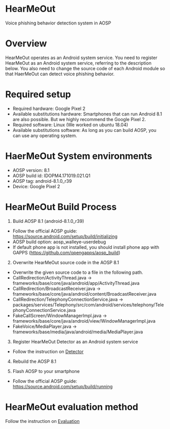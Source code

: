 # HearMeOut
Voice phishing behavior detection system in AOSP

# Overview
HearMeOut operates as an Android system service. You need to register HearMeOut as an Android system service, referring to the description below. You also need to change the source code of each Android module so that HaerMeOut can detect voice phishing behavior.

# Required setup
 - Required hardware: Google Pixel 2
 - Available substitutions hardware: Smartphones that can run Android 8.1 are also possible. But we highly recommend the Google Pixel 2.
 - Required software: Linux (We worked on ubuntu 18.04)
 - Available substitutions software: As long as you can build AOSP, you can use any operating system.

# HaerMeOut System environments
 - AOSP version: 8.1
 - AOSP build id: IDOPM4.171019.021.Q1  
 - AOSP tag: android-8.1.0_r39  
 - Device: Google Pixel 2

# HearMeOut Build Process
1. Build AOSP 8.1 (android-8.1.0_r39)
- Follow the official AOSP guide: https://source.android.com/setup/build/initializing
- AOSP build option: aosp_walleye-userdebug
- If default phone app is not installed, you should install phone app with GAPPS (https://github.com/opengapps/aosp_build)

2. Overwrite HearMeOut source code in the AOSP 8.1
- Overwrite the given source code to a file in the following path.
- CallRedirection/ActivityThread.java -> frameworks/base/core/java/android/app/ActivityThread.java
- CallRedirection/BroadcastReceiver.java -> frameworks/base/core/java/android/content/BroadcastReceiver.java
- CallRedirection/TelephonyConnectionService.java -> packages/services/Telephony/src/com/android/services/telephony/TelephonyConnectionService.java
- FakeCallScreen/WindowManagerImpl.java -> frameworks/base/core/java/android/view/WindowManagerImpl.java
- FakeVoice/MediaPlayer.java -> frameworks/base/media/java/android/media/MediaPlayer.java

3. Register HearMeOut Detector as an Android system service
- Follow the instruction on [Detector](Detector/README.md)

4. Rebuild the AOSP 8.1

5. Flash AOSP to your smartphone
- Follow the official AOSP guide: https://source.android.com/setup/build/running

# HearMeOut evaluation method
Follow the instruction on [Evaluation](Evaluation/README.md)